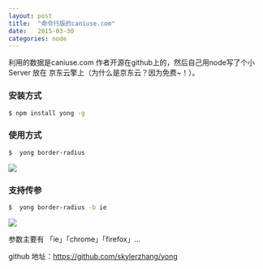 ```yaml
---
layout: post
title:  "命令行版的caniuse.com"
date:   2015-03-30
categories: node
---
```



利用的数据是caniuse.com 作者开源在github上的，然后自己用node写了个小Server 放在 京东云擎上（为什么是京东云？因为免费~！）。

### 安装方式
```bash
$ npm install yong -g
```

### 使用方式
```bash
$  yong border-radius
```

![ ](http://www.skylerzhang.com/assets/images/yong.jpg)

### 支持传参
```bash
$  yong border-radius -b ie
```

![ ](http://www.skylerzhang.com/assets/images/yong-b.jpg)

参数主要有 「ie」「chrome」「firefox」...


github 地址：https://github.com/skylerzhang/yong